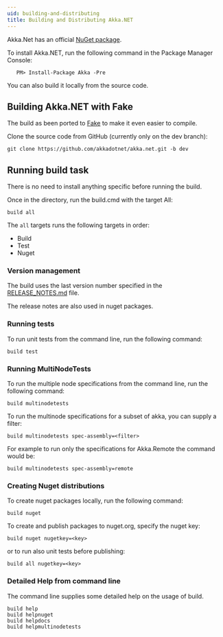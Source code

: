 ```yaml
---
uid: building-and-distributing
title: Building and Distributing Akka.NET
---
```

Akka.Net has an official [NuGet package](http://www.nuget.org/packages/Akka).

To install Akka.NET, run the following command in the Package Manager Console:
````
   PM> Install-Package Akka -Pre
````

You can also build it locally from the source code.

## Building Akka.NET with Fake

The build as been ported to [Fake](http://fsharp.github.io/FAKE/) to make it
even easier to compile.

Clone the source code from GitHub (currently only on the dev branch):

````
git clone https://github.com/akkadotnet/akka.net.git -b dev
````

## Running build task

There is no need to install anything specific before running the build.

Once in the directory, run the build.cmd with the target All:

````
build all
````

The ```all``` targets runs the following targets in order:
* Build
* Test
* Nuget

### Version management

The build uses the last version number specified in the
[RELEASE_NOTES.md](https://github.com/akkadotnet/akka.net/blob/dev/RELEASE_NOTES.md)
file.

The release notes are also used in nuget packages.

### Running tests

To run unit tests from the command line, run the following command:

````
build test
````

### Running MultiNodeTests

To run the multiple node specifications from the command line, run the following
command:

````
build multinodetests
````

To run the multinode specifications for a subset of akka, you can supply a filter:

````
build multinodetests spec-assembly=<filter>
````

For example to run only the specifications for Akka.Remote the command would be:

````
build multinodetests spec-assembly=remote
````

### Creating Nuget distributions

To create nuget packages locally, run the following command:

````
build nuget
````

To create and publish packages to nuget.org, specify the nuget key:
````
build nuget nugetkey=<key>
````

or to run also unit tests before publishing:
````
build all nugetkey=<key>
````

### Detailed Help from command line

The command line supplies some detailed help on the usage of build.

````
build help
build helpnuget
build helpdocs
build helpmultinodetests
````
    
